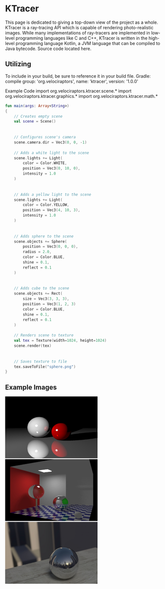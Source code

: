 # KTracer

This page is dedicated to giving a top-down view of the project as a whole.
KTracer is a ray-tracing API which is capable of rendering photo-realistic images.
While many implementations of ray-tracers are implemented in low-level programming languages like C and C++, KTracer is written in the high-level programming language Kotlin, a JVM language that can be compiled to Java bytecode.
Source code located here.


## Utilizing
To include in your build, be sure to reference it in your build file.
Gradle:
compile group: 'org.velociraptors', name: 'ktracer', version: '1.0.0'

Example Code
import org.velociraptors.ktracer.scene.*
import org.velociraptors.ktracer.graphics.*
import org.velociraptors.ktracer.math.*


```kotlin
fun main(args: Array<String>)
{
    // Creates empty scene
    val scene = Scene()
 
 
    // Configures scene's camera
    scene.camera.dir = Vec3(0, 0, -1)
     
    // Adds a white light to the scene
    scene.lights += Light(
        color = Color.WHITE,
        position = Vec3(0, 10, 0),
        intensity = 1.0
    )
 
 
    // Adds a yellow light to the scene
    scene.lights += Light(
        color = Color.YELLOW,
        position = Vec3(4, 10, 3),
        intensity = 1.0
    )
 
 
    // Adds sphere to the scene
    scene.objects += Sphere(
        position = Vec3(0, 0, 0),
        radius = 2.0,
        color = Color.BLUE,
        shine = 0.1,
        reflect = 0.1
    )
 
 
    // Adds cube to the scene
    scene.objects += Rect(
        size = Vec3(3, 3, 3),
        position = Vec3(1, 2, 3)
        color = Color.BLUE,
        shine = 0.1,
        reflect = 0.1
    )
     
    // Renders scene to texture
    val tex = Texture(width=1024, height=1024)
    scene.render(tex)
 
 
    // Saves texture to file
    tex.saveToFile("sphere.png")
}
```

## Example Images
<img src="https://raw.githubusercontent.com/Anti-Alias/raytracer/master/images/example1.png" width="300" height="200"> <img src="https://raw.githubusercontent.com/Anti-Alias/raytracer/master/images/example2.jpg" width="300" height="200"> <img src="https://raw.githubusercontent.com/Anti-Alias/raytracer/master/images/example3.jpg" width="300" height="200">
